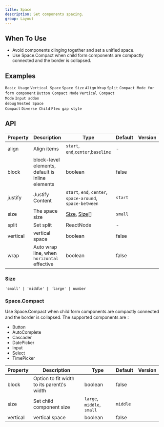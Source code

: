```yaml
---
title: Space
description: Set components spacing.
group: Layout
---
```


## When To Use

- Avoid components clinging together and set a unified space.
- Use Space.Compact when child form components are compactly connected and the border is collapsed.

## Examples

<!-- prettier-ignore -->
<code src="./demo/base.tsx">Basic Usage</code>
<code src="./demo/vertical.tsx">Vertical Space</code>
<code src="./demo/size.tsx">Space Size</code>
<code src="./demo/align.tsx">Align</code>
<code src="./demo/wrap.tsx">Wrap</code>
<code src="./demo/split.tsx">Split</code>
<code src="./demo/compact.tsx">Compact Mode for form component</code>
<code src="./demo/compact-buttons.tsx">Button Compact Mode</code>
<code src="./demo/compact-button-vertical.tsx">Vertical Compact Mode</code>
<code src="./demo/compact-debug.tsx" debug>Input addon debug</code>
<code src="./demo/compact-nested.tsx" debug>Nested Space Compact</code>
<code src="./demo/debug.tsx" debug>Diverse Child</code>
<code src="./demo/gap-in-line.tsx" debug>Flex gap style</code>

## API

| Property | Description | Type | Default | Version |
| --- | --- | --- | --- | --- |
| align | Align items | `start`, `end`,`center`,`baseline` | - |  |
| block | block-level elements, default is inline elements | boolean | false |  |
| justify | Justify Content | `start`, `end`, `center`, `space-around`, `space-between` | `start` |  |
| size | The space size | [Size](#size), [Size\[\]](#size) | `small` |  |
| split | Set split | ReactNode | - |  |
| vertical | vertical space | boolean | false |  |
| wrap | Auto wrap line, when `horizontal` effective | boolean | false |  |

### Size

`'small' | 'middle' | 'large' | number`

### Space.Compact

Use Space.Compact when child form components are compactly connected and the border is collapsed. The supported components are：

- Button
- AutoComplete
- Cascader
- DatePicker
- Input
- Select
- TimePicker

| Property | Description | Type | Default | Version |
| --- | --- | --- | --- | --- |
| block | Option to fit width to its parent\\'s width | boolean | false |  |
| size | Set child component size | `large`, `middle`, `small` | `middle` |  |
| vertical | vertical space | boolean | false |  |
